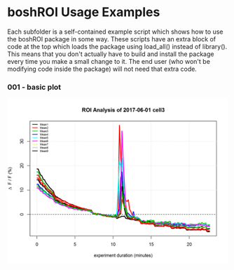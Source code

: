 # boshROI Usage Examples
Each subfolder is a self-contained example script which shows how to use the boshROI package in some way. These scripts have an extra block of code at the top which loads the package using load_all() instead of library(). This means that you don't actually have to build and install the package every time you make a small change to it. The end user (who won't be modifying code inside the package) will not need that extra code.

### 001 - basic plot
![](001%20-%20basic%20plot/output.png)
